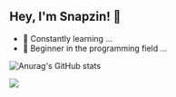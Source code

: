 ## Hey, I'm Snapzin! 👋

- 🔭 Constantly learning ...
- 🌱 Beginner in the programming field ...




![Anurag's GitHub stats](https://github-readme-stats.vercel.app/api?username=snapzin&show_icons=true&theme=dark)


<img src="https://cdn.jsdelivr.net/gh/devicons/devicon@latest/icons/cplusplus/cplusplus-original.svg" />
